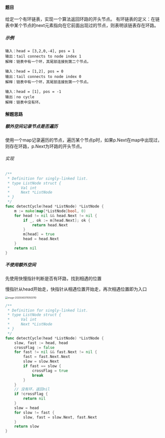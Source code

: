 #### 题目

给定一个有环链表，实现一个算法返回环路的开头节点。
		有环链表的定义：在链表中某个节点的next元素指向在它前面出现过的节点，则表明该链表存在环路。

##### 示例

```
输入：head = [3,2,0,-4], pos = 1
输出：tail connects to node index 1
解释：链表中有一个环，其尾部连接到第二个节点。

输入：head = [1,2], pos = 0
输出：tail connects to node index 0
解释：链表中有一个环，其尾部连接到第一个节点。

输入：head = [1], pos = -1
输出：no cycle
解释：链表中没有环。
```

#### 解题思路

##### 额外空间记录节点是否遍历

使用一个map记录遍历的节点，遍历某个节点p时，如果p.Next在map中出现过，则存在环路，p.Next为环路的开头节点。

###### 实现

```go
/**
 * Definition for singly-linked list.
 * type ListNode struct {
 *     Val int
 *     Next *ListNode
 * }
 */
func detectCycle(head *ListNode) *ListNode {
    m := make(map[*ListNode]bool, 0)
    for head != nil && head.Next != nil {
        if _, ok := m[head.Next]; ok {
            return head.Next
        }
        m[head] = true
        head = head.Next
    }
    return nil
}
```

##### 不使用额外空间

先使用快慢指针判断是否有环路，找到相遇的位置

慢指针从head开始走，快指针从相遇位置开始走，再次相遇位置即为入口

<img src="/Users/zhaojinsong/Library/Application Support/typora-user-images/image-20200403110503110.png" alt="image-20200403110503110" style="zoom:50%;" />

```go
/**
 * Definition for singly-linked list.
 * type ListNode struct {
 *     Val int
 *     Next *ListNode
 * }
 */
func detectCycle(head *ListNode) *ListNode {
    slow, fast := head, head
    crossFlag := false
    for fast != nil && fast.Next != nil {
        fast = fast.Next.Next
        slow = slow.Next
        if fast == slow {
            crossFlag = true
            break
        }
    }
    // 没有环，返回nil
    if !crossFlag {
        return nil
    }
    slow = head
    for slow != fast {
        slow, fast = slow.Next, fast.Next
    }
    return slow
}
```

